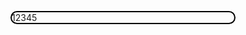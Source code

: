 <!DOCTYPE html>
<html lang="en">
<head>
    <meta charset="UTF-8">
    <meta name="viewport" content="width=device-width, initial-scale=1.0">
    <title>HW-15</title>
    <style>
.holder {
  display: flex;
  flex-wrap: wrap;
  width: 360px;
  gap: 0;
  box-sizing: border-box;
  border: 2px solid black; 
  border-radius: 12px; border: 2px solid black;
  padding: 0;
  margin: auto;
}

.item {
  display: flex;
  align-items: center;
  justify-content: center;
  height: 60px;
  border-radius: 12px;
  font-weight: bold;
  box-sizing: border-box;
  color: black;
}

/* верхній ряд */
.item:nth-child(1) {
  order: 1;
  flex: 0 0 calc((100% - 20px) / 3 * 1.5);
  background-color: red; 
}

.item:nth-child(5) {
  order: 1;
  flex: 0 0 calc((100% - 20px) / 3 * 1.5);
  background-color: orange; 
}

/* нижній ряд */
.item:nth-child(3) {
  order: 2;
  flex: 0 0 calc((100% - 20px) / 3);
  background-color:lightblue ; 
}

.item:nth-child(2) {
  order: 2;
  flex: 0 0 calc((100% - 20px) / 3);
  background-color: purple;
}

.item:nth-child(4) {
  order: 2;
  flex: 0 0 calc((100% - 20px) / 3);
  background-color: green; 
}
    </style>
    
</head>
<body>
    <div class="holder">
  <div class="item">1</div>
  <div class="item">2</div>
  <div class="item">3</div>
  <div class="item">4</div>
  <div class="item">5</div>
</div>
</body>
</html>
